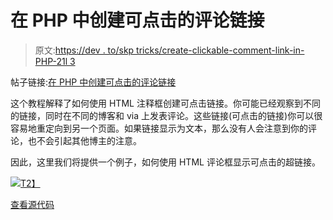 # 在 PHP 中创建可点击的评论链接

> 原文:[https://dev . to/skp tricks/create-clickable-comment-link-in-PHP-21l 3](https://dev.to/skptricks/create-clickable-comment-link-in-php-21l3)

帖子链接:[在 PHP 中创建可点击的评论链接](https://www.skptricks.com/2018/01/create-clickable-comment-link-in-php.html)

这个教程解释了如何使用 HTML 注释框创建可点击链接。你可能已经观察到不同的链接，同时在不同的博客和 via 上发表评论。这些链接(可点击的链接)你可以很容易地重定向到另一个页面。如果链接显示为文本，那么没有人会注意到你的评论，也不会引起其他博主的注意。

因此，这里我们将提供一个例子，如何使用 HTML 评论框显示可点击的超链接。

[![](../Images/10a5ac7fa1b75096cf5ca0013b3fac9c.png)T2】](https://res.cloudinary.com/practicaldev/image/fetch/s--il7v9-Vi--/c_limit%2Cf_auto%2Cfl_progressive%2Cq_auto%2Cw_880/https://2.bp.blogspot.com/-1-lM5R79ORQ/WmQ5yl_G92I/AAAAAAAABM8/_btIGvtXdZcbCFdqeh4zTMJKLBxeoZytwCLcBGAs/s640/clickable%252Blink.PNG)

[查看源代码](https://www.skptricks.com/2018/01/create-clickable-comment-link-in-php.html)